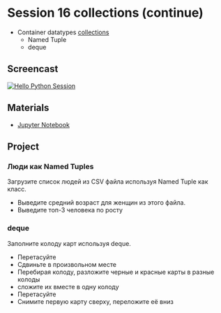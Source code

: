 # Session 16 collections (continue)

- Container datatypes [collections](https://docs.python.org/3/library/collections.html)
    - Named Tuple
    - deque

## Screencast
[![Hello Python Session](http://img.youtube.com/vi/guVJRbGVV-4/0.jpg)](http://www.youtube.com/watch?v=guVJRbGVV-4 "Hello Python Session")

## Materials

- [Jupyter Notebook](session_16.ipynb)

## Project
### Люди как Named Tuples
Загрузите список людей из CSV файла используя Named Tuple как класс.
- Выведите средний возраст для женщин из этого файла.
- Выведите топ-3 человека по росту 

### deque
Заполните колоду карт используя deque. 
- Перетасуйте
- Сдвиньте в произвольном месте
- Перебирая колоду, разложите черные и красные карты в разные колоды
- сложите их вместе в одну колоду
- Перетасуйте
- Снимите первую карту сверху, переложите её вниз
